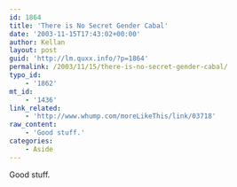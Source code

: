 ```yaml
---
id: 1864
title: 'There is No Secret Gender Cabal'
date: '2003-11-15T17:43:02+00:00'
author: Kellan
layout: post
guid: 'http://lm.quxx.info/?p=1864'
permalink: /2003/11/15/there-is-no-secret-gender-cabal/
typo_id:
    - '1862'
mt_id:
    - '1436'
link_related:
    - 'http://www.whump.com/moreLikeThis/link/03718'
raw_content:
    - 'Good stuff.'
categories:
    - Aside
---
```


Good stuff.